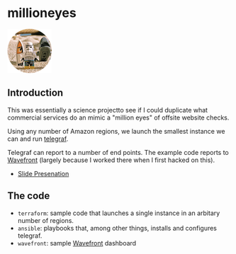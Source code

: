 # millioneyes

![](https://github.com/mzeier/millioneyes/blob/master/lego-board-trooper.png?raw=true)

## Introduction

This was essentially a science projectto see if I could duplicate what commercial services do an mimic a "million eyes" of offsite website checks.

Using any number of Amazon regions, we launch the smallest instance we can and run [telegraf](https://github.com/influxdata/telegraf/tree/master/plugins/inputs/http).

Telegraf can report to a number of end points. The example code reports to [Wavefront](https://www.wavefront.com/) (largely because I worked there when I first hacked on this).

* [Slide Presenation](https://docs.google.com/presentation/d/1HRfNlBURy_n3u1CBJofkNYr2z306yVL647KyruNLsIY/edit?usp=sharing)

## The code

* `terraform`: sample code that launches a single instance in an arbitary number of regions.
* `ansible`: playbooks that, among other things, installs and configures telegraf.
* `wavefront`: sample [Wavefront](https://www.wavefront.com/) dashboard
